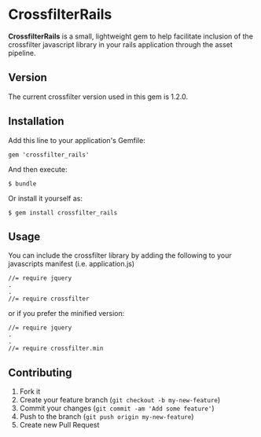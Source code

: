 # CrossfilterRails

**CrossfilterRails** is a small, lightweight gem to help facilitate inclusion of the crossfilter javascript library in your rails application through the asset pipeline.

## Version

The current crossfilter version used in this gem is 1.2.0. 

## Installation

Add this line to your application's Gemfile:

    gem 'crossfilter_rails'

And then execute:

    $ bundle

Or install it yourself as:

    $ gem install crossfilter_rails

## Usage

You can include the crossfilter library by adding the following to your javascripts manifest (i.e. application.js)

	//= require jquery
	.
	.
	//= require crossfilter

or if you prefer the minified version:

	//= require jquery
	.
	.
	//= require crossfilter.min 

## Contributing

1. Fork it
2. Create your feature branch (`git checkout -b my-new-feature`)
3. Commit your changes (`git commit -am 'Add some feature'`)
4. Push to the branch (`git push origin my-new-feature`)
5. Create new Pull Request
